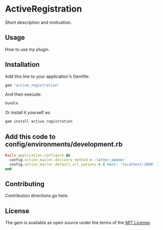 # ActiveRegistration

Short description and motivation.

## Usage

How to use my plugin.

## Installation

Add this line to your application's Gemfile:

```ruby
gem "active_registration"
```

And then execute:

```bash
bundle
```

Or install it yourself as:

```bash
gem install active_registration
```

## Add this code to config/environments/development.rb
```ruby
Rails.application.configure do
  config.action_mailer.delivery_method = :letter_opener
  config.action_mailer.default_url_options = { host: 'localhost:3000' }
end
```
## Contributing

Contribution directions go here.

## License

The gem is available as open source under the terms of the [MIT License](https://opensource.org/licenses/MIT).
